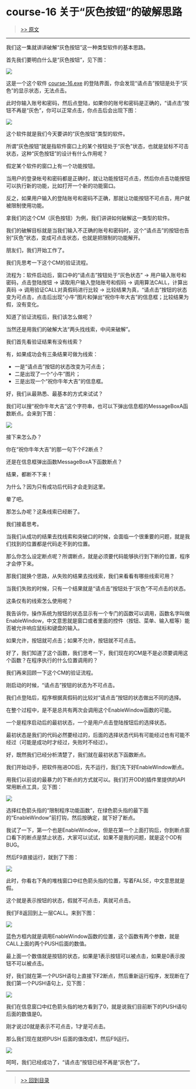 # course-16 关于“灰色按钮”的破解思路

> [>> 原文](https://www.52pojie.cn/thread-1363023-1-1.html)

------

我们这一集就讲讲破解“灰色按钮”这一种类型软件的基本思路。

首先我们要明白什么是“灰色按钮”，见下图：

![](imgs/course-16-01.png)

这是一个这个软件 [course-16.exe](PEs/course-16.exe) 的登陆界面，你会发现“请点击”按钮是处于“灰色”的显示状态，无法点击。

此时你输入账号和密码，然后点登陆，如果你的账号和密码是正确的，“请点击”按钮不再是“灰色”，你可以正常点击，你点击后会出现下图：

![](imgs/course-16-02.png)

这个软件就是我们今天要讲的“灰色按钮”类型的软件。

所谓“灰色按钮”就是指软件窗口上的某个按钮处于“灰色”状态，也就是鼠标不可击状态，这种“灰色按钮”的设计有什么作用呢？

假定某个软件的窗口上有一个功能按钮。

当用户的登录帐号和密码都是正确时，就让功能按钮可点击，然后你点击功能按钮可以执行新的功能，比如打开一个新的功能窗口。

反之，如果用户输入的登陆账号和密码不正确，那就让功能按钮不可点击，用户就被限制使用功能。

拿我们的这个CM（灰色按钮）为例，我们讲讲如何破解这一类型的软件。

我们的破解目标就是当我们输入不正确的账号和密码时，这个“请点击”的按钮也告别“灰色”状态，变成可点击状态，也就是把限制的功能解开。

朋友们，我们开始工作了。

我们先思考一下这个CM的验证流程。


流程为：软件启动后，窗口中的“请点击”按钮处于“灰色状态” → 用户输入账号和密码，点击登陆按钮 → 读取用户输入登陆账号和假码 → 调用算法CALL，计算出真码 → 调用验证CALL对真假码进行比较 → 比较结果为真，“请点击”按钮的状态变为可点击，点击后出现“小牛”图片和弹出“祝你牛年大吉”的信息框；比较结果为假，没有变化。

知道了验证流程后，我们该怎么做呢？

当然还是用我们的破解大法“两头找线索，中间来破解”。

我们首先看验证结果有没有线索？

有，如果成功会有三条结果可做为线索：

- 一是“请点击”按钮的状态改变为可点击；
- 二是出现了一个“小牛”图片；
- 三是出现一个“祝你牛年大吉”的信息框。

好，我们从最熟悉、最基本的方式来试试？

我们可以搜“祝你牛年大吉”这个字符串，也可以下弹出信息框的MessageBoxA函数断点。会来到下图：

![](imgs/course-16-03.png)

接下来怎么办？


你在“祝你牛年大吉”的那一句下个F2断点？


还是在信息框弹出函数MessageBoxA下函数断点？


结果，都断不下来！


为什么？因为只有成功后代码才会走到这里。


晕了吧。


那怎么办呢？这条线索已经断了。


我们接着思考。


当我们从成功的结果去找线索和突破口的时候，会面临一个很重要的问题，就是我们找到的位置都是代码走不到的位置。


那么你怎么设定断点呢？所谓断点，就是必须要代码能够执行到下断的位置，程序才会停下来。


那我们就换个思路，从失败的结果去找线索，我们来看看有哪些线索可用？


当我们失败的时候，只有一个结果就是“请点击”按钮处于“灰色”不可点击的状态。


这条仅有的线索怎么使用呢？


我告诉你，操作系统为按钮的状态显示有一个专门的函数可以调用，函数名字叫做EnableWindow，中文意思就是窗口或者里面的控件（按钮、菜单、输入框等）能否被允许响应鼠标和键盘的输入。


如果允许，按钮就可点击；如果不允许，按钮就不可点击。


好了，我们知道了这个函数，我们思考一下，我们现在的CM是不是必须要调用这个函数？在程序执行的什么位置调用的？


我们再来回顾一下这个CM的验证流程。


刚启动的时候，“请点击”按钮的状态为不可点击。


我们点登陆后，程序根据真假码的比较对“请点击”按钮的状态做出不同的选择。


在整个过程中，是不是总共有两次会调用这个EnableWindow函数的可能。


一个是程序启动后的最初状态，一个是用户点击登陆按钮后的选择状态。


最初状态是我们的代码必然要经过的，后面的选择状态代码有可能经过也有可能不经过（可能是成功时才经过，失败时不经过）。


好，既然我们已经分析清楚了，我们就在最初状态下函数断点。


我们开始动手，把软件拖进OD后，先不运行，我们先下好EnableWindow断点。


用我们以前说的最暴力的下断点的方式就可以。我们打开OD的插件里提供的API常用断点工具，见下图：

![](imgs/course-16-04.png)

选择红色箭头指的“限制程序功能函数”，在绿色箭头指的最下面的“EnableWindow”前打钩，然后按确定，就下好了断点。


我试了一下，第一个也是EnableWindow，但是在第一个上面打钩后，你到断点窗口看下的断点是禁止状态，大家可以试试，如果不是我的问题，就是这个OD有BUG。


然后F9直接运行，就到了下图：

![](imgs/course-16-05.png)

此时，你看右下角的堆栈窗口中红色箭头指的位置，写着FALSE，中文意思就是假。


这个就是表示按钮的状态，假就不可点击，真就可点击。


我们F8返回到上一层CALL。来到下图：

![](imgs/course-16-06.png)

蓝色方框内就是调用EnableWindow函数的位置，这个函数有两个参数，就是CALL上面的两个PUSH后面的数值。


最上面一个数值就是按钮的状态，如果是1表示按钮可以被点击，如果是0表示按钮不可以被点击。


好，我们就在第一个PUSH语句上直接下F2断点，然后重新运行程序，发现断在了我们第一个PUSH语句上，见下图：

![](imgs/course-16-07.png)

我们在信息窗口中红色箭头指的地方看到了0，就是说我们目前断下的PUSH语句后面的数值是0。


刚才说过0就是表示不可点击，1才是可点击。


那么我们现在就把PUSH 后面的值改成1，然后F9运行。

![](imgs/course-16-08.png)

呵呵，我们已经成功了，“请点击”按钮已经不再是“灰色”了。


------

> [>> 回到目录](README.md)
